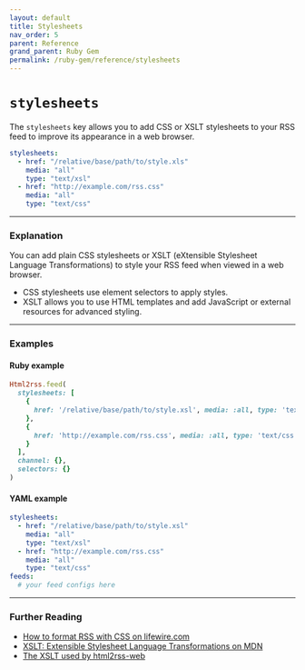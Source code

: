 ```yaml
---
layout: default
title: Stylesheets
nav_order: 5
parent: Reference
grand_parent: Ruby Gem
permalink: /ruby-gem/reference/stylesheets
---
```


# `stylesheets`

The `stylesheets` key allows you to add CSS or XSLT stylesheets to your RSS feed to improve its appearance in a web browser.

```yaml
stylesheets:
  - href: "/relative/base/path/to/style.xls"
    media: "all"
    type: "text/xsl"
  - href: "http://example.com/rss.css"
    media: "all"
    type: "text/css"
```

---

### Explanation

You can add plain CSS stylesheets or XSLT (eXtensible Stylesheet Language Transformations) to style your RSS feed when viewed in a web browser.

- CSS stylesheets use element selectors to apply styles.
- XSLT allows you to use HTML templates and add JavaScript or external resources for advanced styling.

---

### Examples

#### Ruby example

```ruby
Html2rss.feed(
  stylesheets: [
    {
      href: '/relative/base/path/to/style.xsl', media: :all, type: 'text/xsl'
    },
    {
      href: 'http://example.com/rss.css', media: :all, type: 'text/css'
    }
  ],
  channel: {},
  selectors: {}
)
```

#### YAML example

```yaml
stylesheets:
  - href: "/relative/base/path/to/style.xsl"
    media: "all"
    type: "text/xsl"
  - href: "http://example.com/rss.css"
    media: "all"
    type: "text/css"
feeds:
  # your feed configs here
```

---

### Further Reading

- [How to format RSS with CSS on lifewire.com](https://www.lifewire.com/how-to-format-rss-3469302)
- [XSLT: Extensible Stylesheet Language Transformations on MDN](https://developer.mozilla.org/en-US/docs/Web/XSLT)
- [The XSLT used by html2rss-web](https://github.com/html2rss/html2rss-web/blob/master/public/rss.xsl)
